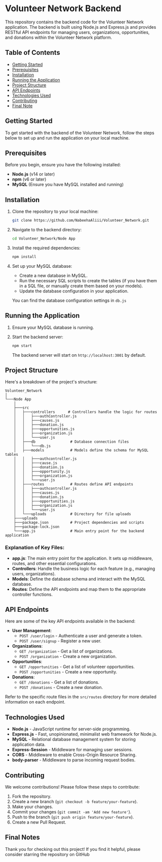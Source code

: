 # Volunteer Network Backend

This repository contains the backend code for the Volunteer Network application. The backend is built using Node.js and Express.js and provides RESTful API endpoints for managing users, organizations, opportunities, and donations within the Volunteer Network platform.

## Table of Contents

- [Getting Started](#getting-started)
- [Prerequisites](#prerequisites)
- [Installation](#installation)
- [Running the Application](#running-the-application)
- [Project Structure](#project-structure)
- [API Endpoints](#api-endpoints)
- [Technologies Used](#technologies-used)
- [Contributing](#contributing)
- [Final Note](#finalnotes)
  
## Getting Started

To get started with the backend of the Volunteer Network, follow the steps below to set up and run the application on your local machine.

## Prerequisites

Before you begin, ensure you have the following installed:

- **Node.js** (v14 or later)
- **npm** (v6 or later)
- **MySQL** (Ensure you have MySQL installed and running)

## Installation

1. Clone the repository to your local machine:

   ```bash
   git clone https://github.com/NabeehaAliii/Volunteer_Network.git
   ```

2. Navigate to the backend directory:

   ```bash
   cd Volunteer_Network/Node App
   ```

3. Install the required dependencies:

   ```bash
   npm install
   ```

4. Set up your MySQL database:

   - Create a new database in MySQL.
   - Run the necessary SQL scripts to create the tables (if you have them in a SQL file, or manually create them based on your models).
   - Update the database configuration in your application.

   You can find the database configuration settings in `db.js`
   
## Running the Application

1. Ensure your MySQL database is running.

2. Start the backend server:

   ```bash
   npm start
   ```

   The backend server will start on `http://localhost:3001` by default.

## Project Structure

Here's a breakdown of the project's structure:

```
Volunteer_Network
│
└───Node App
    │
    ├───src
    │   ├───controllers      # Controllers handle the logic for routes
    │   │   ├───authController.js
    │   │   ├───causes.js
    │   │   ├───donation.js
    │   │   ├───opportunities.js
    │   │   ├───organization.js
    │   │   └───user.js
    │   ├───db                # Database connection files
    │   │   └───db.js
    │   ├───models            # Models define the schema for MySQL tables
    │   │   ├───authcontroller.js
    │   │   ├───cause.js
    │   │   ├───donation.js
    │   │   ├───opportunity.js
    │   │   ├───organization.js
    │   │   └───user.js
    │   ├───routes            # Routes define API endpoints
    │   │   ├───authcontroller.js
    │   │   ├───causes.js
    │   │   ├───donation.js
    │   │   ├───opportunities.js
    │   │   ├───organization.js
    │   │   └───user.js
    │   └───uploads           # Directory for file uploads
    ├───uploads
    ├───package.json          # Project dependencies and scripts
    ├───package-lock.json
    └───app.js                # Main entry point for the backend application
```

### Explanation of Key Files:

- **app.js**: The main entry point for the application. It sets up middleware, routes, and other essential configurations.
- **Controllers**: Handle the business logic for each feature (e.g., managing users, organizations).
- **Models**: Define the database schema and interact with the MySQL database.
- **Routes**: Define the API endpoints and map them to the appropriate controller functions.

## API Endpoints

Here are some of the key API endpoints available in the backend:

- **User Management**:
  - `POST /user/login` - Authenticate a user and generate a token.
  - `POST /user/signup` - Register a new user.
- **Organizations**:
  - `GET /organization` - Get a list of organizations.
  - `POST /organization` - Create a new organization.
- **Opportunities**:
  - `GET /opportunities` - Get a list of volunteer opportunities.
  - `POST /opportunities` - Create a new opportunity.
- **Donations**:
  - `GET /donations` - Get a list of donations.
  - `POST /donations` - Create a new donation.

Refer to the specific route files in the `src/routes` directory for more detailed information on each endpoint.

## Technologies Used

- **Node.js** - JavaScript runtime for server-side programming.
- **Express.js** - Fast, unopinionated, minimalist web framework for Node.js.
- **MySQL** - Relational database management system for storing application data.
- **Express-Session** - Middleware for managing user sessions.
- **CORS** - Middleware to enable Cross-Origin Resource Sharing.
- **body-parser** - Middleware to parse incoming request bodies.

## Contributing

We welcome contributions! Please follow these steps to contribute:

1. Fork the repository.
2. Create a new branch (`git checkout -b feature/your-feature`).
3. Make your changes.
4. Commit your changes (`git commit -am 'Add new feature'`).
5. Push to the branch (`git push origin feature/your-feature`).
6. Create a new Pull Request.

## Final Notes

Thank you for checking out this project! If you find it helpful, please consider starring the repository on GitHub

